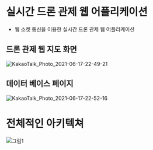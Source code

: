 # 실시간 드론 관제 웹 어플리케이션

- 웹 소켓 통신을 이용한 실시간 드론 관제 웹 어플리케이션

## 드론 관제 웹 지도 화면

  ![KakaoTalk_Photo_2021-06-17-22-49-21](https://user-images.githubusercontent.com/37686748/122409813-66c73800-cfbe-11eb-91b8-623d296ea090.png)

## 데이터 베이스 페이지

  ![KakaoTalk_Photo_2021-06-17-22-52-16](https://user-images.githubusercontent.com/37686748/122410237-b443a500-cfbe-11eb-9c97-22f18e1d41a0.png)

# 전체적인 아키텍쳐

![그림1](https://user-images.githubusercontent.com/37686748/122409995-88c0ba80-cfbe-11eb-9302-795e2666585a.png)
